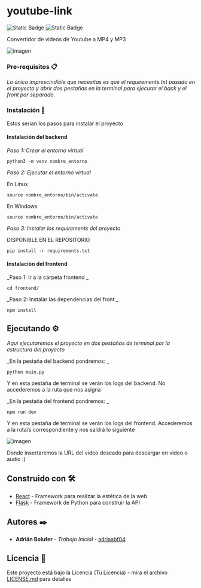 
# youtube-link

![Static Badge](https://img.shields.io/badge/license-mit-green)
![Static Badge](https://img.shields.io/badge/project_version-1.0.0-blue)


Convertidor de videos de Youtube a MP4 y MP3




![imagen](https://github.com/user-attachments/assets/92665496-5c97-4522-8d88-3cd0428b523b)


### Pre-requisitos 📋

_Lo único imprescindible que necesitas es que el requirements.txt pasado en el proyecto y abrir dos pestañas en la terminal para ejecutar el back y el front por separado._

### Instalación 🔧

Estos serian los pasos para instalar el proyecto 

#### Instalación del backend

_Paso 1: Crear el entorno virtual_

```
python3 -m venv nombre_entorno
```

_Paso 2: Ejecutar el entorno virtual_

En Linux

```
source nombre_entorno/bin/activate
```

En Windows

```
source nombre_entorno/bin/activate
```

_Paso 3: Instalar los requirements del proyecto_

DISPONIBLE EN EL REPOSITORIO

```
pip install -r requirements.txt
```

#### Instalación del frontend

_Paso 1: Ir a la carpeta frontend _

```
cd frontend/
```

_Paso 2: Instalar las dependencias del front _

```
npm install
```

## Ejecutando ⚙️

_Aquí ejecutaremos el proyecto en dos pestañas de terminal por la estructura del proyecto_

_En la pestaña del backend pondremos: _

```
python main.py 
```

Y en esta pestaña de terminal se verán los logs del backend. No accederemos a la ruta que nos asigna

_En la pestaña del frontend pondremos: _

```
npm run dev
```
Y en esta pestaña de terminal se verán los logs del frontend.
Accederemos a la ruta/s correspondiente y nos saldrá lo siguiente

![imagen](https://github.com/user-attachments/assets/f905cb73-2382-4246-8217-f3c50c1fce73)

Donde insertaremos la URL del video deseado para descargar en video o audio :)


## Construido con 🛠️

* [React](http://www.dropwizard.io/1.0.2/docs/) - Framework para realizar la estética de la web
* [Flask](https://flask.palletsprojects.com/en/3.0.x/) - Framework de Python para construir la API


## Autores ✒️

* **Adrián Bolufer** - *Trabajo Inicial* - [adriaabf04](https://github.com/adriaabf04)


## Licencia 📄

Este proyecto está bajo la Licencia (Tu Licencia) - mira el archivo [LICENSE.md](LICENSE.md) para detalles

